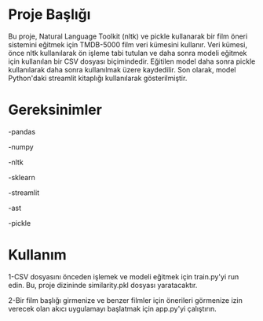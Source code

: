 
# Proje Başlığı

Bu proje, Natural Language Toolkit (nltk) ve pickle kullanarak bir film öneri sistemini eğitmek için TMDB-5000 film veri kümesini kullanır. Veri kümesi, önce nltk kullanılarak ön işleme tabi tutulan ve daha sonra modeli eğitmek için kullanılan bir CSV dosyası biçimindedir. Eğitilen model daha sonra pickle kullanılarak daha sonra kullanılmak üzere kaydedilir. Son olarak, model Python'daki streamlit kitaplığı kullanılarak gösterilmiştir.


# Gereksinimler

-pandas

-numpy

-nltk

-sklearn

-streamlit

-ast

-pickle


# Kullanım


1-CSV dosyasını önceden işlemek ve modeli eğitmek için train.py'yi run edin. Bu, proje dizininde similarity.pkl dosyası yaratacaktır.

2-Bir film başlığı girmenize ve benzer filmler için önerileri görmenize izin verecek olan akıcı uygulamayı başlatmak için app.py'yi çalıştırın.


